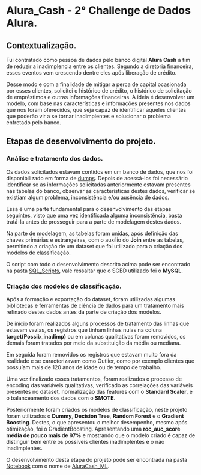# Alura_Cash - 2° Challenge de Dados Alura.

## Contextualização.
Fui contratado como pessoa de dados pelo banco digital **Alura Cash** a fim de reduzir a inadimplencia entre os clientes. Segundo a diretoria financeira, esses eventos vem crescendo dentre eles após liberação de crédito.

Desse modo e com a finalidade de mitigar a perca de capital ocasionada por esses clientes, solicitei o histórico de crédito, o histórico de solicitação de empréstimos e outras informações financeiras. A ideia é desenvolver um modelo, com base nas características e informações presentes nos dados que nos foram oferecidos, que seja capaz de identificar aqueles clientes que poderão vir a se tornar inadimplentes e solucionar o problema enfretado pelo banco.

## Etapas de desenvolvimento do projeto.
### Análise e tratamento dos dados. 
Os dados solicitados estavam contidos em um banco de dados, que nos foi disponibilizado em forma de [dumps](https://github.com/MateusSampaio1/Alura_Cash/tree/main/Dados/Dump). Depois de acessá-los foi necessário identificar se as informações solicitadas anteriormente estavam presentes nas tabelas do banco, observar as características destes dados, verificar se existiam algum problema, inconsistência e/ou ausência de dados.

Essa é uma parte fundamental para o desenvolvimento das etapas seguintes, visto que uma vez identificada alguma inconsistência, basta tratá-la antes de prosseguir para a parte de modelagem destes dados.

Na parte de modelagem, as tabelas foram unidas, após definição das chaves primárias e estrangeiras,  com o auxílio do **Join** entre as tabelas, permitindo a criação de um dataset que foi utilizado para a criação dos modelos de classificação.

O script com todo o desenvolvimento descrito acima pode ser encontrado na pasta [SQL_Scripts](https://github.com/MateusSampaio1/Alura_Cash/tree/main/SQL_Scripts), vale ressaltar que o SGBD utilizado foi o **MySQL**. 

### Criação dos modelos de classificação.
Após a formação e exportação do dataset, foram utilizadas algumas bibliotecas e ferramentas de ciência de dados para um tratamento mais refinado destes dados antes da parte de criação dos modelos. 

De início foram realizados alguns processos de tratamento das linhas que estavam vazias, os registros que tinham linhas nulas na coluna **target(Possib_inadimp)** ou em colunas qualitativas foram removidos, os demais foram tratados por meio da substituição da média ou mediana.

Em seguida foram removidos os registros que estavam muito fora da realidade e se caracterizavam como Outlier, como por exemplo clientes que possuíam mais de 120 anos de idade ou de tempo de trabalho.

Uma vez finalizado esses tratamentos, foram realizados o processo de encoding das variáveis qualitativas, verificado as correlações das variáveis presentes no dataset, normalização das features com o **Standard Scaler**,  e o balanceamento dos dados com o **SMOTE**.

Posteriormente foram criados os modelos de classificação, neste projeto foram utilizados o **Dummy**, **Decision Tree**, **Random Forest** e o **Gradient Boosting**. Destes, o que apresentou o melhor desempenho, mesmo após otimização, foi o GradientBoosting. Apresentando uma **roc_auc_score média de pouco mais de 97%** e mostrando que o modelo criado é capaz de distinguir bem entre os possíveis clientes inadimplentes e o não inadimplentes. 

O desenvolvimento desta etapa do projeto pode ser encontrada na pasta [Notebook](https://github.com/MateusSampaio1/Alura_Cash/tree/main/Notebook) com o nome de [AluraCash_ML](https://github.com/MateusSampaio1/Alura_Cash/blob/main/Notebook/AluraCash_ML.ipynb).
